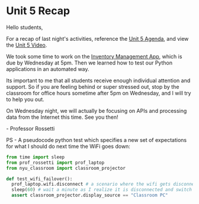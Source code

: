 # Unit 5 Recap

Hello students,

For a recap of last night's activities, reference the [Unit 5 Agenda](https://github.com/prof-rossetti/nyu-info-2335-201805/blob/master/units/unit-5/agenda.md), and view the [Unit 5 Video](http://nyustern.mediasite.com/Mediasite/Play/8166863c204742fbb4a7672587b759251d).

We took some time to work on the [Inventory Management App](https://github.com/prof-rossetti/nyu-info-2335-201805/blob/master/projects/inventory-app/project.md), which is due by Wednesday at 5pm. Then we learned how to test our Python applications in an automated way.

Its important to me that all students receive enough individual attention and support. So if you are feeling behind or super stressed out, stop by the classroom for office hours sometime after 5pm on Wednesday, and I will try to help you out.

On Wednesday night, we will actually be focusing on APIs and processing data from the Internet this time. See you then!

\- Professor Rossetti

PS - A pseudocode python test which specifies a new set of expectations for what I should do next time the WiFi goes down:

```py
from time import sleep
from prof_rossetti import prof_laptop
from nyu_classroom import classroom_projector

def test_wifi_failover():
  prof_laptop.wifi.disconnect # a scenario where the wifi gets disconnected
  sleep(60) # wait a minute as I realize it is disconnected and switch display sources
  assert classroom_projector.display_source == "Classroom PC"
```
